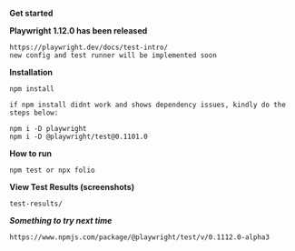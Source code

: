 **Get started**

**Playwright 1.12.0 has been released**
```
https://playwright.dev/docs/test-intro/
new config and test runner will be implemented soon
```

**Installation**

```
npm install

if npm install didnt work and shows dependency issues, kindly do the steps below:

npm i -D playwright
npm i -D @playwright/test@0.1101.0
```
**How to run**
```
npm test or npx folio
```
**View Test Results (screenshots)**
```
test-results/
```
***Something to try next time***
```
https://www.npmjs.com/package/@playwright/test/v/0.1112.0-alpha3
```





